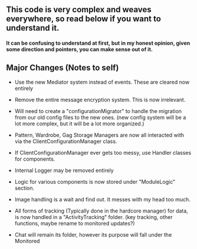 ## This code is very complex and weaves everywhere, so read below if you want to understand it.
#### It can be confusing to understand at first, but in my honest opinion, given some direction and pointers, you can make sense out of it.



## Major Changes (Notes to self)
- Use the new Mediator system instead of events. These are cleared now entirely

- Remove the entire message encryption system. This is now irrelevant.

- Will need to create a "configurationMigrator" to handle the migration from our 
  old config files to the new ones. (new config system will be a lot more complex, 
  but it will be a lot more organized.)

- Pattern, Wardrobe, Gag Storage Managers are now all interacted with via 
  the ClientConfigurationManager class.

- If ClientConfigurationManager ever gets too messy, use Handler classes for components.

- Internal Logger may be removed entirely

- Logic for various components is now stored under "ModuleLogic" section.

- Image handling is a wait and find out. It messes with my head too much.

- All forms of tracking (Typically done in the hardcore manager) for data, is now handled in a
 "ActivityTracking" folder. (key tracking, other functions, maybe rename to monitored updates?)

- Chat will remain its folder, however its purpose will fall under the Monitored

